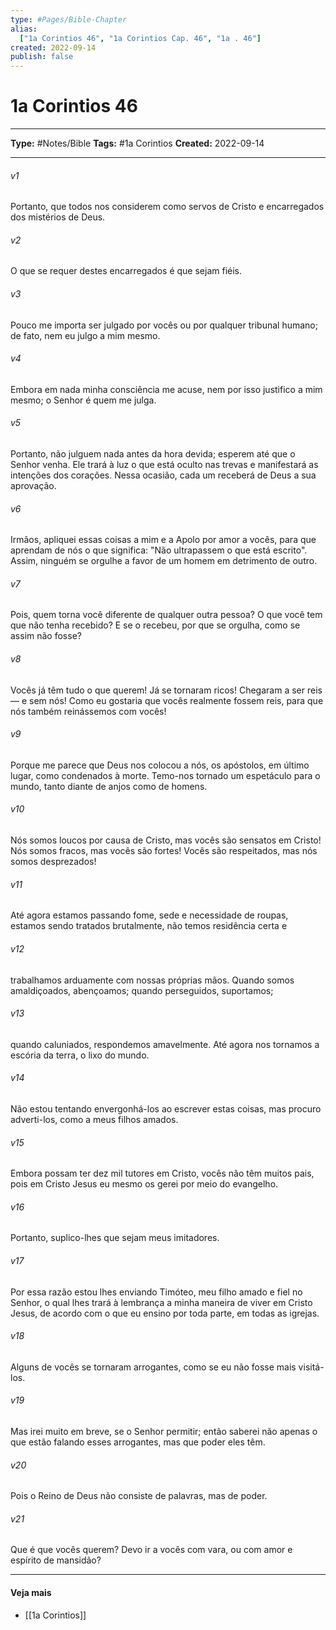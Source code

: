 ```yaml
---
type: #Pages/Bible-Chapter
alias:
  ["1a Corintios 46", "1a Corintios Cap. 46", "1a . 46"]
created: 2022-09-14
publish: false
---
```


# 1a Corintios 46

---

**Type:** #Notes/Bible
**Tags:** #1a Corintios
**Created:** 2022-09-14

---

###### v1
Portanto, que todos nos considerem como servos de Cristo e encarregados dos mistérios de Deus.
###### v2
O que se requer destes encarregados é que sejam fiéis.
###### v3
Pouco me importa ser julgado por vocês ou por qualquer tribunal humano; de fato, nem eu julgo a mim mesmo.
###### v4
Embora em nada minha consciência me acuse, nem por isso justifico a mim mesmo; o Senhor é quem me julga.
###### v5
Portanto, não julguem nada antes da hora devida; esperem até que o Senhor venha. Ele trará à luz o que está oculto nas trevas e manifestará as intenções dos corações. Nessa ocasião, cada um receberá de Deus a sua aprovação.
###### v6
Irmãos, apliquei essas coisas a mim e a Apolo por amor a vocês, para que aprendam de nós o que significa: "Não ultrapassem o que está escrito". Assim, ninguém se orgulhe a favor de um homem em detrimento de outro.
###### v7
Pois, quem torna você diferente de qualquer outra pessoa? O que você tem que não tenha recebido? E se o recebeu, por que se orgulha, como se assim não fosse?
###### v8
Vocês já têm tudo o que querem! Já se tornaram ricos! Chegaram a ser reis — e sem nós! Como eu gostaria que vocês realmente fossem reis, para que nós também reinássemos com vocês!
###### v9
Porque me parece que Deus nos colocou a nós, os apóstolos, em último lugar, como condenados à morte. Temo-nos tornado um espetáculo para o mundo, tanto diante de anjos como de homens.
###### v10
Nós somos loucos por causa de Cristo, mas vocês são sensatos em Cristo! Nós somos fracos, mas vocês são fortes! Vocês são respeitados, mas nós somos desprezados!
###### v11
Até agora estamos passando fome, sede e necessidade de roupas, estamos sendo tratados brutalmente, não temos residência certa e
###### v12
trabalhamos arduamente com nossas próprias mãos. Quando somos amaldiçoados, abençoamos; quando perseguidos, suportamos;
###### v13
quando caluniados, respondemos amavelmente. Até agora nos tornamos a escória da terra, o lixo do mundo.
###### v14
Não estou tentando envergonhá-los ao escrever estas coisas, mas procuro adverti-los, como a meus filhos amados.
###### v15
Embora possam ter dez mil tutores em Cristo, vocês não têm muitos pais, pois em Cristo Jesus eu mesmo os gerei por meio do evangelho.
###### v16
Portanto, suplico-lhes que sejam meus imitadores.
###### v17
Por essa razão estou lhes enviando Timóteo, meu filho amado e fiel no Senhor, o qual lhes trará à lembrança a minha maneira de viver em Cristo Jesus, de acordo com o que eu ensino por toda parte, em todas as igrejas.
###### v18
Alguns de vocês se tornaram arrogantes, como se eu não fosse mais visitá-los.
###### v19
Mas irei muito em breve, se o Senhor permitir; então saberei não apenas o que estão falando esses arrogantes, mas que poder eles têm.
###### v20
Pois o Reino de Deus não consiste de palavras, mas de poder.
###### v21
Que é que vocês querem? Devo ir a vocês com vara, ou com amor e espírito de mansidão?


---

#### Veja mais

- [[1a Corintios]]

